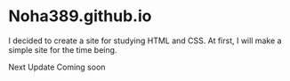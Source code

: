 # Noha389.github.io
I decided to create a site for studying HTML and CSS. At first, I will make a simple site for the time being.
<p>Next Update Coming soon</p>

